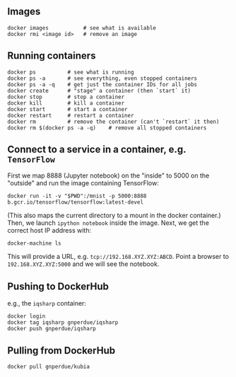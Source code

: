 ## Images

```
docker images           # see what is available
docker rmi <image id>   # remove an image
```

## Running containers

```
docker ps          # see what is running
docker ps -a       # see everything, even stopped containers
docker ps -a -q    # get just the container IDs for all jobs
docker create      # "stage" a container (then `start` it)
docker stop        # stop a container
docker kill        # kill a container
docker start       # start a container
docker restart     # restart a container
docker rm          # remove the container (can't `restart` it then)
docker rm $(docker ps -a -q)    # remove all stopped containers
```

## Connect to a service in a container, e.g. `TensorFlow`

First we map 8888 (Jupyter notebook) on the "inside" to 5000 on the "outside"
and run the image containing TensorFlow:

```
docker run -it -v "$PWD":/mnist -p 5000:8888 b.gcr.io/tensorflow/tensorflow:latest-devel
```

(This also maps the current directory to a mount in the docker container.)
Then, we launch `ipython notebook` inside the image. Next, we get the correct
host IP address with:

```
docker-machine ls
```

This will provide a URL, e.g. `tcp://192.168.XYZ.XYZ:ABCD`. Point a browser to
`192.168.XYZ.XYZ:5000` and we will see the notebook.

## Pushing to DockerHub

e.g., the `iqsharp` container:

```
docker login
docker tag iqsharp gnperdue/iqsharp
docker push gnperdue/iqsharp
```

## Pulling from DockerHub

```
docker pull gnperdue/kubia
```
